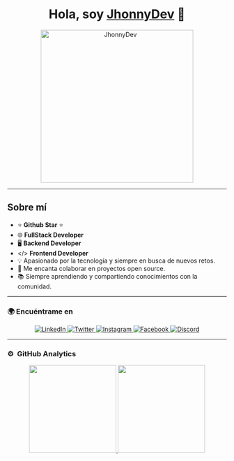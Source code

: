<div align="center">
  <h1>Hola, soy <a href="https://jhonnydev.vercel.app/">JhonnyDev</a> 👋</h1>
  <img src="https://github.com/user-attachments/assets/c8b73f43-5f43-4bab-8382-7a409c754524" alt="JhonnyDev" width="350">
</div>

---

## Sobre mí

- ⭐ **Github Star** ⭐
- 🌐 **FullStack Developer**
- 🖥️ **Backend Developer**
- </> **Frontend Developer**
- 💡 Apasionado por la tecnología y siempre en busca de nuevos retos.
- 🎯 Me encanta colaborar en proyectos open source.
- 📚 Siempre aprendiendo y compartiendo conocimientos con la comunidad.

---

### 🌍 Encuéntrame en

<p align="center">
  <a href="https://www.linkedin.com/in/jhonnydev/" target="_blank">
    <img src="https://img.shields.io/badge/-LinkedIn-0A66C2?style=flat&logo=linkedin&logoColor=white" alt="LinkedIn" />
  </a>
  <a href="https://twitter.com/JhonnyDev" target="_blank">
    <img src="https://img.shields.io/badge/-Twitter-1DA1F2?style=flat&logo=twitter&logoColor=white" alt="Twitter" />
  </a>
  <a href="https://www.instagram.com/jhonnydev/" target="_blank">
    <img src="https://img.shields.io/badge/-Instagram-E4405F?style=flat&logo=instagram&logoColor=white" alt="Instagram" />
  </a>
  <a href="https://www.facebook.com/JhonnyDev" target="_blank">
    <img src="https://img.shields.io/badge/-Facebook-1877F2?style=flat&logo=facebook&logoColor=white" alt="Facebook" />
  </a>
  <a href="https://discord.com/users/JhonnyDev" target="_blank">
    <img src="https://img.shields.io/badge/-Discord-7289DA?style=flat&logo=discord&logoColor=white" alt="Discord" />
  </a>
</p>

---

### ⚙️ &nbsp;GitHub Analytics

<p align="center">
  <a href="https://github.com/JhonnyChems">
    <img height="200em" src="https://github-readme-stats.vercel.app/api?username=JhonnyChems&show_icons=true&hide_title=true&count_private=true&hide=prs&theme=radical" />
    <img height="200em" src="https://github-readme-streak-stats.herokuapp.com/?user=JhonnyChems&theme=radical" />
  </a>
</p>
